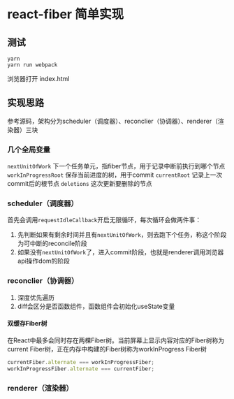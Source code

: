 # react-fiber 简单实现

## 测试

```shell
yarn
yarn run webpack
```

浏览器打开 index.html

## 实现思路

参考源码，架构分为scheduler（调度器）、reconclier（协调器）、renderer（渲染器）三块

### 几个全局变量

`nextUnitOfWork` 下一个任务单元，指fiber节点，用于记录中断前执行到哪个节点
`workInProgressRoot` 保存当前进度的树，用于commit
`currentRoot` 记录上一次commit后的根节点
`deletions` 这次更新要删除的节点

### scheduler（调度器）

首先会调用`requestIdleCallback`开启无限循环，每次循环会做两件事：

1. 先判断如果有剩余时间并且有`nextUnitOfWork`，则去跑下个任务，称这个阶段为可中断的reconcile阶段
2. 如果没有`nextUnitOfWork`了，进入commit阶段，也就是renderer调用浏览器api操作dom的阶段

### reconclier（协调器）

1. 深度优先遍历
2. diff会区分是否函数组件，函数组件会初始化useState变量

#### 双缓存Fiber树

在React中最多会同时存在两棵Fiber树。当前屏幕上显示内容对应的Fiber树称为current Fiber树，正在内存中构建的Fiber树称为workInProgress Fiber树

```javascript
currentFiber.alternate === workInProgressFiber;
workInProgressFiber.alternate === currentFiber;
```

### renderer（渲染器）
